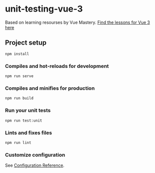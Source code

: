 # unit-testing-vue-3

Based on learning resourses by Vue Mastery. [Find the lessons for Vue 3 here](https://www.vuemastery.com/courses/unit-testing-vue-3/)

## Project setup
```
npm install
```

### Compiles and hot-reloads for development
```
npm run serve
```

### Compiles and minifies for production
```
npm run build
```

### Run your unit tests
```
npm run test:unit
```

### Lints and fixes files
```
npm run lint
```

### Customize configuration
See [Configuration Reference](https://cli.vuejs.org/config/).

